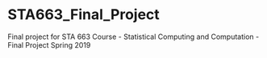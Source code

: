 # STA663_Final_Project
Final project for STA 663 Course - Statistical Computing and Computation - Final Project Spring 2019
